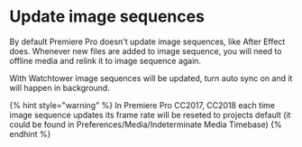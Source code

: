 # Update image sequences

By default Premiere Pro doesn't update image sequences, like After Effect does. Whenever new files are added to image sequence, you will need to offline media and relink it to image sequence again.

With Watchtower image sequences will be updated, turn auto sync on and it will happen in background.

{% hint style="warning" %}
In Premiere Pro CC2017, CC2018 each time image sequence updates its frame rate will be reseted to projects default \(it could be found in Preferences/Media/Indeterminate Media Timebase\)
{% endhint %}

